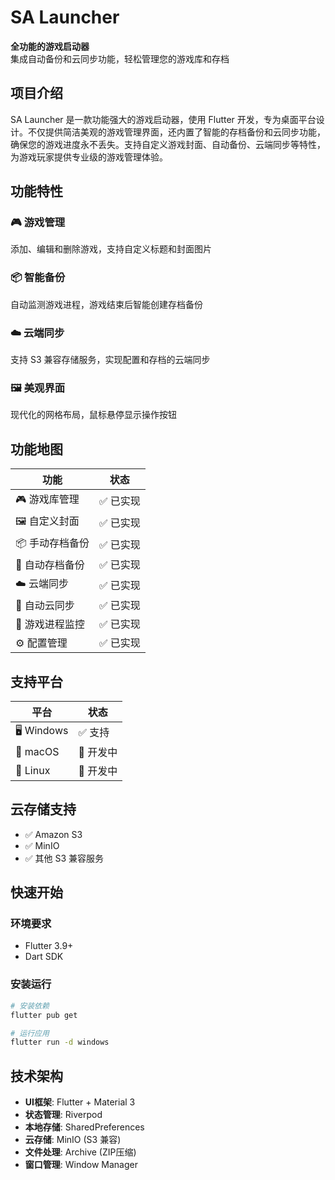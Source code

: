 # **SA Launcher**

**全功能的游戏启动器**  
集成自动备份和云同步功能，轻松管理您的游戏库和存档

## 项目介绍

SA Launcher 是一款功能强大的游戏启动器，使用 Flutter 开发，专为桌面平台设计。不仅提供简洁美观的游戏管理界面，还内置了智能的存档备份和云同步功能，确保您的游戏进度永不丢失。支持自定义游戏封面、自动备份、云端同步等特性，为游戏玩家提供专业级的游戏管理体验。

## 功能特性

### 🎮 游戏管理
添加、编辑和删除游戏，支持自定义标题和封面图片

### 📦 智能备份
自动监测游戏进程，游戏结束后智能创建存档备份

### ☁️ 云端同步
支持 S3 兼容存储服务，实现配置和存档的云端同步

### 🖼️ 美观界面
现代化的网格布局，鼠标悬停显示操作按钮

## 功能地图

| 功能 | 状态 |
|------|------|
| 🎮 游戏库管理 | ✅ 已实现 |
| 🖼️ 自定义封面 | ✅ 已实现 |
| 📦 手动存档备份 | ✅ 已实现 |
| 🤖 自动存档备份 | ✅ 已实现 |
| ☁️ 云端同步 | ✅ 已实现 |
| 🔄 自动云同步 | ✅ 已实现 |
| 🎯 游戏进程监控 | ✅ 已实现 |
| ⚙️ 配置管理 | ✅ 已实现 |

## 支持平台

| 平台 | 状态 |
|------|------|
| 🖥️ Windows | ✅ 支持 |
| 🍎 macOS | 🔄 开发中 |
| 🐧 Linux | 🔄 开发中 |

## 云存储支持

- ✅ Amazon S3
- ✅ MinIO
- ✅ 其他 S3 兼容服务

## 快速开始

### 环境要求
- Flutter 3.9+
- Dart SDK

### 安装运行
```bash
# 安装依赖
flutter pub get

# 运行应用
flutter run -d windows
```

## 技术架构

- **UI框架**: Flutter + Material 3
- **状态管理**: Riverpod
- **本地存储**: SharedPreferences
- **云存储**: MinIO (S3 兼容)
- **文件处理**: Archive (ZIP压缩)
- **窗口管理**: Window Manager
